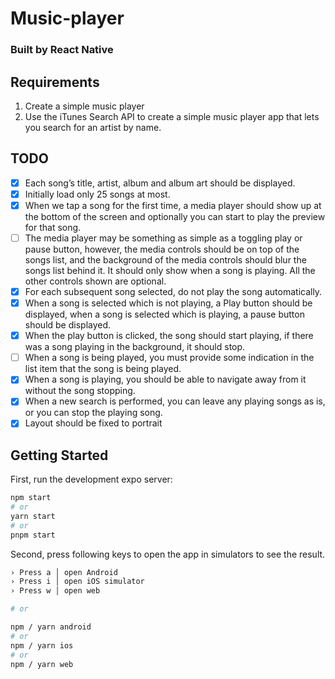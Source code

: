 # Music-player

### Built by React Native

## Requirements
1. Create a simple music player
2. Use the iTunes Search API to create a simple music player app that lets you
search for an artist by name.

## TODO
- [X] Each song’s title, artist, album and album art should be displayed.
- [X] Initially load only 25 songs at most.
- [X] When we tap a song for the first time, a media player should show up at the bottom of the screen and optionally you can start to play the preview for that song.
- [ ] The media player may be something as simple as a toggling play or pause button, however, the media controls should be on top of the songs list, and the background of the media controls should blur the songs list behind it. It should only show when a song is playing. All the other controls shown are optional.
- [X] For each subsequent song selected, do not play the song automatically.
- [X] When a song is selected which is not playing, a Play button should be displayed, when a song is selected which is playing, a pause button should be displayed.
- [X] When the play button is clicked, the song should start playing, if there was a song playing in the background, it should stop.
- [ ] When a song is being played, you must provide some indication in the list item that the song is being played.
- [X] When a song is playing, you should be able to navigate away from it without the song stopping.
- [X] When a new search is performed, you can leave any playing songs as
is, or you can stop the playing song.
- [X] Layout should be fixed to portrait

## Getting Started

First, run the development expo server:

```bash
npm start
# or
yarn start
# or
pnpm start
```

Second, press following keys to open the app in simulators to see the result.

```bash
› Press a │ open Android
› Press i │ open iOS simulator
› Press w │ open web

# or

npm / yarn android
# or
npm / yarn ios
# or
npm / yarn web


```




